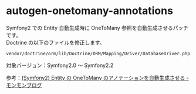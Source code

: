 autogen-onetomany-annotations
=============================

Symfony2 での Entity 自動生成時に OneToMany 参照を自動生成させるパッチです。  
Doctrine の以下のファイルを修正します。  

	vendor/doctrine/orm/lib/Doctrine/ORM/Mapping/Driver/DatabaseDriver.php

対象バージョン：Symfony2.0 〜 Symfony2.2

参考：[(Symfony2) Entity の OneToMany のアノテーションを自動生成させる - モンモンブログ](http://monmon.hatenablog.com/entry/2013/04/10/150115)
